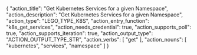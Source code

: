 {
"action_title": "Get Kubernetes Services for a given Namespace",
"action_description": "Get Kubernetes Services for a given Namespace",
"action_type": "LEGO_TYPE_K8S",
"action_entry_function": "k8s_get_services",
"action_needs_credential": true,
"action_supports_poll": true,
"action_supports_iteration": true,
"action_output_type": "ACTION_OUTPUT_TYPE_STR",
"action_verbs": [
"get"
],
"action_nouns": [
"kubernetes",
"services",
"namespace"
]
}
